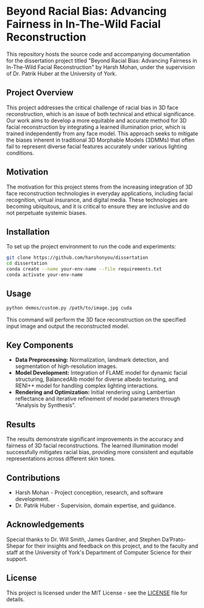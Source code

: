 # Beyond Racial Bias: Advancing Fairness in In-The-Wild Facial Reconstruction

This repository hosts the source code and accompanying documentation for the dissertation project titled "Beyond Racial Bias: Advancing Fairness in In-The-Wild Facial Reconstruction" by Harsh Mohan, under the supervision of Dr. Patrik Huber at the University of York.

## Project Overview

This project addresses the critical challenge of racial bias in 3D face reconstruction, which is an issue of both technical and ethical significance. Our work aims to develop a more equitable and accurate method for 3D facial reconstruction by integrating a learned illumination prior, which is trained independently from any face model. This approach seeks to mitigate the biases inherent in traditional 3D Morphable Models (3DMMs) that often fail to represent diverse facial features accurately under various lighting conditions.

## Motivation

The motivation for this project stems from the increasing integration of 3D face reconstruction technologies in everyday applications, including facial recognition, virtual insurance, and digital media. These technologies are becoming ubiquitous, and it is critical to ensure they are inclusive and do not perpetuate systemic biases.

## Installation

To set up the project environment to run the code and experiments:

```bash
git clone https://github.com/harshonyou/dissertation
cd dissertation
conda create --name your-env-name --file requirements.txt
conda activate your-env-name
```

## Usage

```bash
python demos/custom.py /path/to/image.jpg cuda
```

This command will perform the 3D face reconstruction on the specified input image and output the reconstructed model.

## Key Components

- **Data Preprocessing:** Normalization, landmark detection, and segmentation of high-resolution images.
- **Model Development:** Integration of FLAME model for dynamic facial structuring, BalancedAlb model for diverse albedo texturing, and RENI++ model for handling complex lighting interactions.
- **Rendering and Optimization:** Initial rendering using Lambertian reflectance and iterative refinement of model parameters through "Analysis by Synthesis".

## Results

The results demonstrate significant improvements in the accuracy and fairness of 3D facial reconstructions. The learned illumination model successfully mitigates racial bias, providing more consistent and equitable representations across different skin tones.

## Contributions

- Harsh Mohan - Project conception, research, and software development.
- Dr. Patrik Huber - Supervision, domain expertise, and guidance.

## Acknowledgements

Special thanks to Dr. Will Smith, James Gardner, and Stephen Da’Prato-Shepar for their insights and feedback on this project, and to the faculty and staff at the University of York's Department of Computer Science for their support.

## License

This project is licensed under the MIT License - see the [LICENSE](LICENSE) file for details.
